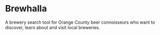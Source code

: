 # Brewhalla
A brewery search tool for Orange County beer connoisseurs who want to discover, learn about and visit local breweries.
